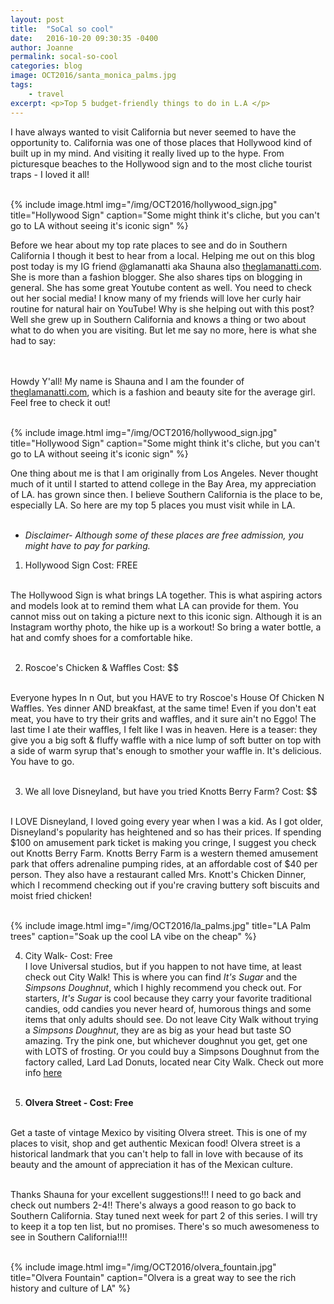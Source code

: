 ```yaml
---
layout: post
title:  "SoCal so cool"
date:   2016-10-20 09:30:35 -0400
author: Joanne
permalink: socal-so-cool
categories: blog
image: OCT2016/santa_monica_palms.jpg
tags:
    - travel
excerpt: <p>Top 5 budget-friendly things to do in L.A </p>
---
```


I have always wanted to visit California but never seemed to have the opportunity to.  California was one of those places that Hollywood kind of built up in my mind.  And visiting it really lived up to the hype.  From picturesque beaches to the Hollywood sign and to the most cliche tourist traps - I loved it all!
<br><br>

{% include image.html
            img="/img/OCT2016/hollywood_sign.jpg"
            title="Hollywood Sign"
            caption="Some might think it's cliche, but you can't go to LA without seeing it's iconic sign" %}

Before we hear about my top rate places to see and do in Southern California I though it best to hear from a local. Helping me out on this blog post today is my IG friend @glamanatti aka Shauna also [theglamanatti.com](http://www.theglamanatti.com). She is more than a fashion blogger. She also shares tips on blogging in general. She has some great Youtube content as well. You need to check out her social media! I know many of my friends will love her curly hair routine for natural hair on YouTube! Why is she helping out with this post? Well she grew up in Southern California and knows a thing or two about what to do when you are visiting. But let me say no more, here is what she had to say:  
<br><br>

Howdy Y'all! My name is Shauna and I am the founder of [theglamanatti.com](http://www.theglamanatti.com), which is a fashion and beauty site for the average girl. Feel free to check it out!
<br><br>

{% include image.html
            img="/img/OCT2016/hollywood_sign.jpg"
            title="Hollywood Sign"
            caption="Some might think it's cliche, but you can't go to LA without seeing it's iconic sign" %}

One thing about me is that I am originally from Los Angeles. Never thought much of it until I started to attend college in the Bay Area, my appreciation of LA. has grown since then. I believe Southern California is the place to be, especially LA. So here are my top 5 places you must visit while in LA.
<br><br>

* *Disclaimer- Although some of these places are free admission, you might have to pay for parking.*

1. Hollywood Sign Cost: FREE
<br>
The Hollywood Sign is what brings LA together. This is what aspiring actors and models look at to remind them what LA can provide for them. You cannot miss out on taking a picture next to this iconic sign. Although it is an Instagram worthy photo, the hike up is a workout! So bring a water bottle, a hat and comfy shoes for a comfortable hike.
<br><br>

2. Roscoe's Chicken & Waffles Cost: $$
<br>
Everyone hypes In n Out, but  you HAVE to try Roscoe's House Of Chicken N Waffles. Yes dinner AND breakfast, at the same time! Even if you don't eat meat, you have to try their grits and waffles, and it sure ain't no Eggo! The last time I ate their waffles, I felt like I was in heaven. Here is a teaser: they give you a big soft & fluffy waffle with a nice lump of soft butter on top with a side of warm syrup that's enough to smother your waffle in. It's delicious. You have to go.
<br><br>

3. We all love Disneyland, but have you tried Knotts Berry Farm? Cost: $$
<br>
I LOVE Disneyland, I loved going every year when I was a kid. As I got older, Disneyland's popularity has heightened and so has their prices. If spending  $100 on amusement park ticket is making you cringe, I suggest you check out Knotts Berry Farm. Knotts Berry Farm is a western themed amusement park that offers  adrenaline pumping rides, at an affordable cost of $40 per person. They also have a restaurant  called Mrs. Knott's Chicken Dinner, which I recommend checking out if you're craving buttery soft biscuits and moist fried chicken!
<br><br>

{% include image.html
            img="/img/OCT2016/la_palms.jpg"
            title="LA Palm trees"
            caption="Soak up the cool LA vibe on the cheap" %}

4. City Walk- Cost: Free  
I love Universal studios, but if you happen to not have time, at least check out City Walk! This is where you can find *It's Sugar* and the *Simpsons Doughnut*, which I highly recommend you check out. For starters, *It's Sugar* is cool because they carry your favorite traditional candies,  odd candies you never heard of, humorous things and some items that only adults should see. Do not leave City Walk without trying a *Simpsons Doughnut*, they are as big as your head but taste SO amazing. Try the pink one, but whichever doughnut you get, get one with LOTS of frosting. Or you could buy a Simpsons Doughnut from the factory called, Lard Lad Donuts, located near City Walk. Check out more info [here](https://www.yelp.com/biz/lard-lad-donuts-universal-city-2)
<br><br>

5. **Olvera Street - Cost: Free**
<br>
Get a taste of vintage Mexico by visiting Olvera street. This is one of my places to visit,  shop and get authentic Mexican food! Olvera street is a historical landmark that you can't help to fall in love with because of its beauty and the amount of appreciation it has of the Mexican culture.
<br><br>

Thanks Shauna for your excellent suggestions!!! I need to go back and check out numbers 2-4!! There's always a good reason to go back to Southern California.  Stay tuned next week for part 2 of this series.  I will try to keep it a top ten list, but no promises. There's so much awesomeness to see in Southern California!!!!
<br><br>

{% include image.html
            img="/img/OCT2016/olvera_fountain.jpg"
            title="Olvera Fountain"
            caption="Olvera is a great way to see the rich history and culture of LA" %}
